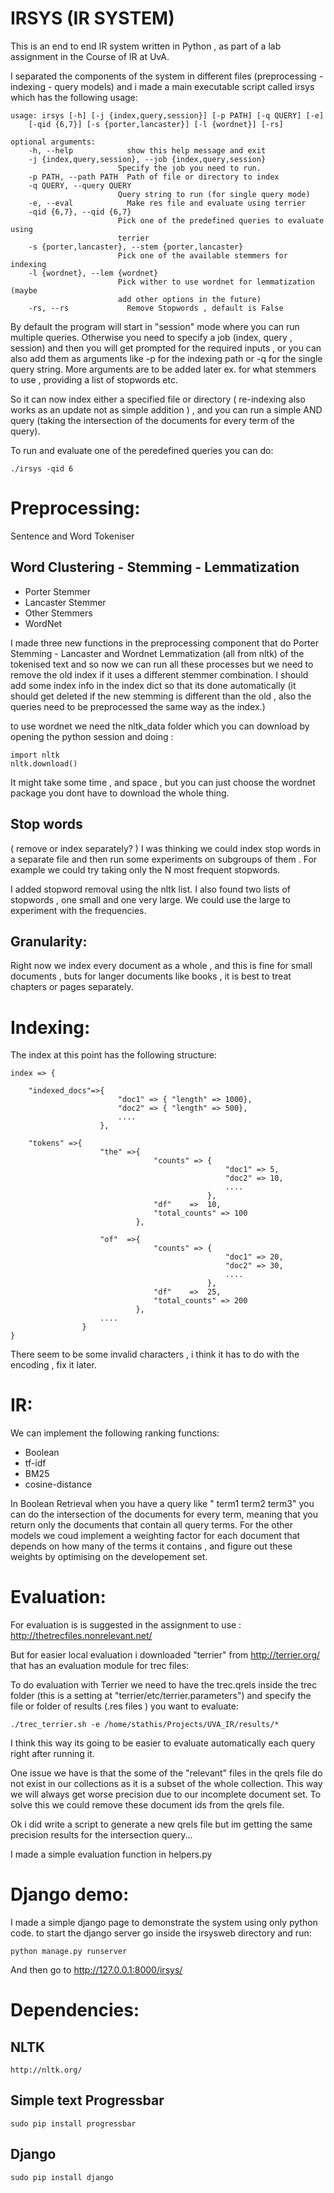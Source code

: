 IRSYS (IR SYSTEM)
=================
This is an end to end IR system written in Python , as part of a lab assignment in the Course of IR at UvA. 

I separated the components of the system in different files (preprocessing - indexing  - query models) and i made a main executable script 
called irsys which has the following usage:

	usage: irsys [-h] [-j {index,query,session}] [-p PATH] [-q QUERY] [-e]
		[-qid {6,7}] [-s {porter,lancaster}] [-l {wordnet}] [-rs]

	optional arguments:
		-h, --help            show this help message and exit
		-j {index,query,session}, --job {index,query,session}
		                    Specify the job you need to run.
		-p PATH, --path PATH  Path of file or directory to index
		-q QUERY, --query QUERY
		                    Query string to run (for single query mode)
		-e, --eval            Make res file and evaluate using terrier
		-qid {6,7}, --qid {6,7}
		                    Pick one of the predefined queries to evaluate using
		                    terrier
		-s {porter,lancaster}, --stem {porter,lancaster}
		                    Pick one of the available stemmers for indexing
		-l {wordnet}, --lem {wordnet}
		                    Pick wither to use wordnet for lemmatization (maybe
		                    add other options in the future)
		-rs, --rs             Remove Stopwords , default is False



By default the program will start in "session" mode where you can run multiple queries. Otherwise you need to specify a job (index, query , session) and then you will get prompted for the required inputs , or you can also add them as arguments like -p for the indexing path or -q for the single query string. More arguments are to be added later ex. for what stemmers to use , providing a list of stopwords etc.

So it can now index either a specified file or directory ( re-indexing also works as an update not as simple addition ) , and you can
run a simple AND query (taking the intersection of the documents for every term of the query).

To run and evaluate one of the peredefined queries you can do:

	./irsys -qid 6


Preprocessing:
===============

Sentence and Word Tokeniser 

Word Clustering - Stemming - Lemmatization
--------------------------------------------

-	Porter Stemmer
-	Lancaster Stemmer 
-	Other Stemmers
-	WordNet

I made three new functions in the preprocessing component that do Porter Stemming - Lancaster and Wordnet Lemmatization (all from nltk) of the tokenised text and so  now we can run all these processes but we need to remove the old index if it uses a different stemmer combination. I should add some index info in the index dict so that its done automatically (it should get deleted if the new stemming is different than the old , also the queries need to be preprocessed the same way as the index.)

to use wordnet we need the nltk_data folder which you can download by opening the python session and doing :

	import nltk
	nltk.download()

It might take some time , and space , but you can just choose the wordnet package you dont have to download the whole thing.

Stop words
--------------
 ( remove or index separately? )
I was thinking we could index stop words in a separate file and then run some experiments on subgroups of them . For example we 
could try taking only the N most frequent stopwords.

I added stopword removal using the nltk list. I also found two lists of stopwords , one small and one very large. We could use the large to experiment with the frequencies.

Granularity:
-------------
Right now we index every document as a whole , and this is fine for small documents , buts for langer documents like books , it is best to treat chapters or pages separately.


Indexing:
===============
The index at this point has the following structure:

	index => {
	
		"indexed_docs"=>{
							"doc1" => { "length" => 1000},
							"doc2" => { "length" => 500},
							....
						},
	
		"tokens" =>{
						"the" =>{ 
									"counts" => {
													"doc1" => 5,
													"doc2" => 10,
													....
												},
									"df"    =>  10,
									"total_counts" => 100
								},
					
						"of"  =>{ 
									"counts" => {
													"doc1" => 20,
													"doc2" => 30,
													....
												},
									"df"    =>  25,
									"total_counts" => 200
								},
						....
					}
	}



There seem to be some invalid characters , i think it has to do with the encoding , fix it later.

IR: 
==============
We can implement the following ranking functions:

-	Boolean
-	tf-idf
-	BM25
-	cosine-distance

In Boolean Retrieval when you have a query like " term1 term2 term3"
you can do the intersection of the documents for every term, meaning that you return only the documents
that contain all query terms. For the other models we coud implement a weighting factor for each document
that depends on how many of the terms it contains , and figure out these weights by optimising on the developement set.


Evaluation:
=================
For evaluation is is suggested in the assignment to use :
	http://thetrecfiles.nonrelevant.net/

But for easier local evaluation i downloaded "terrier" from http://terrier.org/ that has an evaluation module for trec files:

To do evaluation with Terrier we need to have the trec.qrels inside the trec folder (this is a setting at "terrier/etc/terrier.parameters")
and specify the file or folder of results (.res files ) you want to evaluate:

	./trec_terrier.sh -e /home/stathis/Projects/UVA_IR/results/*

I think this way its going to be easier to evaluate automatically each query right after running it.


One issue we have is that the some of the "relevant" files in the qrels file do not exist in our collections as it is a subset of the whole
collection. This way we will always get worse precision due to our incomplete document set. To solve this we could remove these document ids from the qrels file.

Ok i did write a script to generate a new qrels file but im getting the same precision results for the intersection query...

I made a simple evaluation function in helpers.py

Django demo:
=============
I made a simple django page to demonstrate the system using only python code.
to start the django server go inside the irsysweb directory and run:

	python manage.py runserver

And then go to http://127.0.0.1:8000/irsys/


Dependencies:
===============
NLTK 
-----

	http://nltk.org/

Simple text Progressbar
------------------------

	sudo pip install progressbar


Django
-------
	sudo pip install django